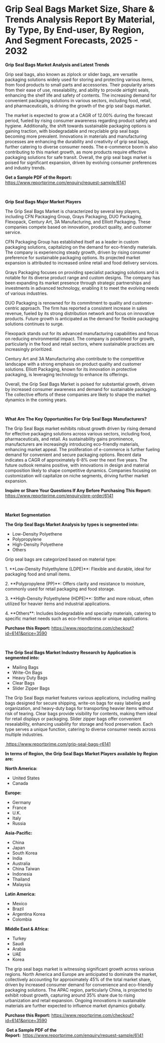 <p><h1>Grip Seal Bags Market Size, Share & Trends Analysis Report By Material, By Type, By End-user, By Region, And Segment Forecasts, 2025 - 2032</h1></p><p><strong>Grip Seal Bags Market Analysis and Latest Trends</strong></p>
<p><p>Grip seal bags, also known as ziplock or slider bags, are versatile packaging solutions widely used for storing and protecting various items, from food products to small parts and accessories. Their popularity arises from their ease of use, resealability, and ability to provide airtight seals, enhancing the shelf life and safety of contents. The increasing demand for convenient packaging solutions in various sectors, including food, retail, and pharmaceuticals, is driving the growth of the grip seal bags market.</p><p>The market is expected to grow at a CAGR of 12.00% during the forecast period, fueled by rising consumer awareness regarding product safety and hygiene. Additionally, the shift towards sustainable packaging options is gaining traction, with biodegradable and recyclable grip seal bags becoming more prevalent. Innovations in materials and manufacturing processes are enhancing the durability and creativity of grip seal bags, further catering to diverse consumer needs. The e-commerce boom is also contributing to this market growth, as more products require effective packaging solutions for safe transit. Overall, the grip seal bags market is poised for significant expansion, driven by evolving consumer preferences and industry trends.</p></p>
<p><strong>Get a Sample PDF of the Report:&nbsp;</strong> <a href="https://www.reportprime.com/enquiry/request-sample/6141?utm_campaign=4466&utm_medium=2&utm_source=Github&utm_content=ia&utm_term=14052025&utm_id=grip-seal-bags">https://www.reportprime.com/enquiry/request-sample/6141</a></p>
<p>&nbsp;</p>
<p><strong>Grip Seal Bags Major Market Players</strong></p>
<p><p>The Grip Seal Bags Market is characterized by several key players, including CFN Packaging Group, Grays Packaging, DUO Packaging, Flexopack, Century Art, 3A Manufacturing, and Elliott Packaging. These companies compete based on innovation, product quality, and customer service.</p><p>CFN Packaging Group has established itself as a leader in custom packaging solutions, capitalizing on the demand for eco-friendly materials. The company is experiencing steady growth, driven by rising consumer preference for sustainable packaging options. Its projected market expansion is attributed to increased online retail and food delivery services.</p><p>Grays Packaging focuses on providing specialist packaging solutions and is notable for its diverse product range and custom designs. The company has been expanding its market presence through strategic partnerships and investments in advanced technology, enabling it to meet the evolving needs of various industries.</p><p>DUO Packaging is renowned for its commitment to quality and customer-centric approach. The firm has reported a consistent increase in sales revenue, fueled by its strong distribution network and focus on innovative products. Future growth is anticipated as the demand for flexible packaging solutions continues to surge.</p><p>Flexopack stands out for its advanced manufacturing capabilities and focus on reducing environmental impact. The company is positioned for growth, particularly in the food and retail sectors, where sustainable practices are increasingly prioritized.</p><p>Century Art and 3A Manufacturing also contribute to the competitive landscape with a strong emphasis on product quality and customer solutions. Elliott Packaging, known for its innovation in protective packaging, is leveraging technology to enhance its offerings.</p><p>Overall, the Grip Seal Bags Market is poised for substantial growth, driven by increased consumer awareness and demand for sustainable packaging. The collective efforts of these companies are likely to shape the market dynamics in the coming years.</p></p>
<p>&nbsp;</p>
<p><strong>What Are The Key Opportunities For Grip Seal Bags Manufacturers?</strong></p>
<p><p>The Grip Seal Bags market exhibits robust growth driven by rising demand for effective packaging solutions across various sectors, including food, pharmaceuticals, and retail. As sustainability gains prominence, manufacturers are increasingly introducing eco-friendly materials, enhancing market appeal. The proliferation of e-commerce is further fueling demand for convenient and secure packaging options. Recent data indicates a CAGR of approximately 6-8% over the next five years. The future outlook remains positive, with innovations in design and material composition likely to shape competitive dynamics. Companies focusing on customization will capitalize on niche segments, driving further market expansion.</p></p>
<p><strong>Inquire or Share Your Questions If Any Before Purchasing This Report:</strong> <a href="https://www.reportprime.com/enquiry/pre-order/6141?utm_campaign=4466&utm_medium=2&utm_source=Github&utm_content=ia&utm_term=14052025&utm_id=grip-seal-bags">https://www.reportprime.com/enquiry/pre-order/6141</a></p>
<p>&nbsp;</p>
<p><strong>Market Segmentation</strong></p>
<p><strong>The Grip Seal Bags Market Analysis by types is segmented into:</strong></p>
<p><ul><li>Low-Density Polyethene</li><li>Polypropylene</li><li>High-Density Polyethene</li><li>Others</li></ul></p>
<p><p>Grip seal bags are categorized based on material type: </p><p>1. **Low-Density Polyethylene (LDPE)**: Flexible and durable, ideal for packaging food and small items.</p><p>2. **Polypropylene (PP)**: Offers clarity and resistance to moisture, commonly used for retail packaging and food storage. </p><p>3. **High-Density Polyethylene (HDPE)**: Stiffer and more robust, often utilized for heavier items and industrial applications. </p><p>4. **Others**: Includes biodegradable and specialty materials, catering to specific market needs such as eco-friendliness or unique applications.</p></p>
<p><strong>Purchase this Report:&nbsp;</strong><a href="https://www.reportprime.com/checkout?id=6141&price=3590&utm_campaign=4466&utm_medium=2&utm_source=Github&utm_content=ia&utm_term=14052025&utm_id=grip-seal-bags">https://www.reportprime.com/checkout?id=6141&price=3590</a></p>
<p>&nbsp;</p>
<p><strong>The Grip Seal Bags Market Industry Research by Application is segmented into:</strong></p>
<p><ul><li>Mailing Bags</li><li>Write-On Bags</li><li>Heavy Duty Bags</li><li>Clear Bags</li><li>Slider Zipper Bags</li></ul></p>
<p><p>The Grip Seal Bags market features various applications, including mailing bags designed for secure shipping, write-on bags for easy labeling and organization, and heavy-duty bags for transporting heavier items without risk of tearing. Clear bags provide visibility for contents, making them ideal for retail displays or packaging. Slider zipper bags offer convenient resealability, enhancing usability for storage and food preservation. Each type serves a unique function, catering to diverse consumer needs across multiple industries.</p></p>
<p><a href="https://www.reportprime.com/grip-seal-bags-r6141?utm_campaign=4466&utm_medium=2&utm_source=Github&utm_content=ia&utm_term=14052025&utm_id=grip-seal-bags">&nbsp;https://www.reportprime.com/grip-seal-bags-r6141</a></p>
<p><strong>In terms of Region, the Grip Seal Bags Market Players available by Region are:</strong></p>
<p>
    <p> <strong> North America: </strong>
        <ul>
            <li>United States</li>
            <li>Canada</li>
        </ul>
        </p> 
    <p> <strong> Europe: </strong>
        <ul>
            <li>Germany</li>
            <li>France</li>
            <li>U.K.</li>
            <li>Italy</li>
            <li>Russia</li>
        </ul>
        </p> 
    <p> <strong> Asia-Pacific: </strong>
        <ul>
            <li>China</li>
            <li>Japan</li>
            <li>South Korea</li>
            <li>India</li>
            <li>Australia</li>
            <li>China Taiwan</li>
            <li>Indonesia</li>
            <li>Thailand</li>
            <li>Malaysia</li>
        </ul>
        </p> 
    <p> <strong> Latin America: </strong>
        <ul>
            <li>Mexico</li>
            <li>Brazil</li>
            <li>Argentina Korea</li>
            <li>Colombia</li>
        </ul>
        </p> 
    <p> <strong> Middle East & Africa: </strong>
        <ul>
            <li>Turkey</li>
            <li>Saudi</li>
            <li>Arabia</li>
            <li>UAE</li>
            <li>Korea</li>
        </ul>
    </p>
    </p>
<p><p>The grip seal bags market is witnessing significant growth across various regions. North America and Europe are anticipated to dominate the market, collectively accounting for approximately 45% of the total market share, driven by increased consumer demand for convenience and eco-friendly packaging solutions. The APAC region, particularly China, is projected to exhibit robust growth, capturing around 35% share due to rising urbanization and retail expansion. Ongoing innovations in sustainable materials are further expected to influence market dynamics globally.</p></p>
<p><strong>Purchase this Report: </strong><a href="https://www.reportprime.com/checkout?id=6141&price=3590&utm_campaign=4466&utm_medium=2&utm_source=Github&utm_content=ia&utm_term=14052025&utm_id=grip-seal-bags">https://www.reportprime.com/checkout?id=6141&price=3590</a></p>
<p>&nbsp;<strong>Get a Sample PDF of the Report:&nbsp;&nbsp;</strong><a href="https://www.reportprime.com/enquiry/request-sample/6141?utm_campaign=4466&utm_medium=2&utm_source=Github&utm_content=ia&utm_term=14052025&utm_id=grip-seal-bags">https://www.reportprime.com/enquiry/request-sample/6141</a></p>
<p><strong></strong></p>
<p><p></p><p></p><p></p></p>